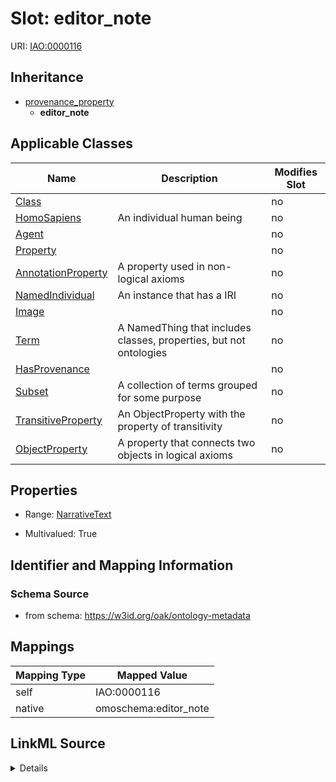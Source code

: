 

# Slot: editor_note



URI: [IAO:0000116](http://purl.obolibrary.org/obo/IAO_0000116)




## Inheritance

* [provenance_property](provenance_property.md)
    * **editor_note**






## Applicable Classes

| Name | Description | Modifies Slot |
| --- | --- | --- |
| [Class](Class.md) |  |  no  |
| [HomoSapiens](HomoSapiens.md) | An individual human being |  no  |
| [Agent](Agent.md) |  |  no  |
| [Property](Property.md) |  |  no  |
| [AnnotationProperty](AnnotationProperty.md) | A property used in non-logical axioms |  no  |
| [NamedIndividual](NamedIndividual.md) | An instance that has a IRI |  no  |
| [Image](Image.md) |  |  no  |
| [Term](Term.md) | A NamedThing that includes classes, properties, but not ontologies |  no  |
| [HasProvenance](HasProvenance.md) |  |  no  |
| [Subset](Subset.md) | A collection of terms grouped for some purpose |  no  |
| [TransitiveProperty](TransitiveProperty.md) | An ObjectProperty with the property of transitivity |  no  |
| [ObjectProperty](ObjectProperty.md) | A property that connects two objects in logical axioms |  no  |







## Properties

* Range: [NarrativeText](NarrativeText.md)

* Multivalued: True





## Identifier and Mapping Information







### Schema Source


* from schema: https://w3id.org/oak/ontology-metadata




## Mappings

| Mapping Type | Mapped Value |
| ---  | ---  |
| self | IAO:0000116 |
| native | omoschema:editor_note |




## LinkML Source

<details>
```yaml
name: editor_note
from_schema: https://w3id.org/oak/ontology-metadata
rank: 1000
is_a: provenance_property
slot_uri: IAO:0000116
alias: editor_note
domain_of:
- HasProvenance
range: narrative text
multivalued: true

```
</details>